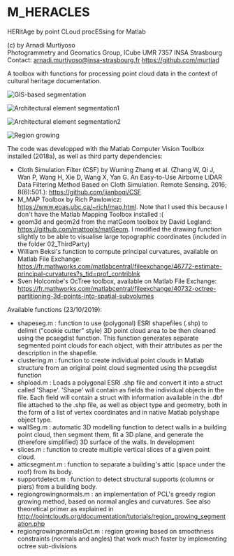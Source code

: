 # M_HERACLES
HERitAge by point CLoud procESsing for Matlab

(c) by Arnadi Murtiyoso                          
Photogrammetry and Geomatics Group, ICube UMR 7357 INSA Strasbourg
Contact: arnadi.murtiyoso@insa-strasbourg.fr
https://github.com/murtiad          

A toolbox with functions for processing point cloud data in the context of cultural heritage documentation.

![GIS-based segmentation](https://github.com/murtiad/M_HERACLES/blob/master/test/GitHub_images/complextobuildings.JPG)

![Architectural element segmentation1](https://github.com/murtiad/M_HERACLES/blob/master/test/GitHub_images/segmentation_classif.JPG)

![Architectural element segmentation2](https://github.com/murtiad/M_HERACLES/blob/master/test/GitHub_images/gif_classif_structures.gif)

![Region growing](https://github.com/murtiad/M_HERACLES/blob/master/test/GitHub_images/regiongrowing.JPG)

The code was developped with the Matlab Computer Vision Toolbox installed (2018a), as well as third party dependencies:
- Cloth Simulation Filter (CSF) by Wuming Zhang et al. (Zhang W, Qi J, Wan P, Wang H, Xie D, Wang X, Yan G. An Easy-to-Use Airborne LiDAR Data Filtering Method Based on Cloth Simulation. Remote Sensing. 2016; 8(6):501.): https://github.com/jianboqi/CSF
- M_MAP Toolbox by Rich Pawlowicz: https://www.eoas.ubc.ca/~rich/map.html. Note that I used this because I don't have the Matlab Mapping Toolbox installed :(
- geom3d and geom2d from the matGeom toolbox by David Legland: https://github.com/mattools/matGeom. I modified the drawing function slightly to be able to visualise large topographic coordinates (included in the folder 02_ThirdParty)
- William Beksi's function to compute principal curvatures, available on Matlab File Exchange: https://fr.mathworks.com/matlabcentral/fileexchange/46772-estimate-principal-curvatures?s_tid=prof_contriblnk
- Sven Holcombe's OcTree toolbox, available on Matlab File Exchange: https://fr.mathworks.com/matlabcentral/fileexchange/40732-octree-partitioning-3d-points-into-spatial-subvolumes

Available functions (23/10/2019):
- shapeseg.m : function to use (polygonal) ESRI shapefiles (.shp) to delimit ("cookie cutter" style) 3D point cloud area to be then cleaned using the pcsegdist function. This function generates separate segmented point clouds for each object, with their attributes as per the description in the shapefile.
- clustering.m : function to create individual point clouds in Matlab structure from an original point cloud segmented using the pcsegdist function 
- shpload.m : Loads a polygonal ESRI .shp file and convert it into a struct called 'Shape'. 'Shape' will contain as fields the individual objects in the file. Each field will contain a struct with information available in the .dbf file attached to the .shp file, as well as object type and geometry, both in the form of a list of vertex coordinates and in native Matlab polyshape object type. 
- wallSeg.m : automatic 3D modelling function to detect walls in a building point cloud, then segment them, fit a 3D plane, and generate the (therefore simplified) 3D surface of the walls. In development
- slices.m : function to create multiple vertical slices of a given point cloud. 
- atticsegment.m : function to separate a building's attic (space under the roof) from its body. 
- supportdetect.m : function to detect structural supports (columns or piers) from a building body.
- regiongrowingnormals.m : an implementation of PCL's greedy region growing method, based on normal angles and curvatures. See also theoretical primer as explained in http://pointclouds.org/documentation/tutorials/region_growing_segmentation.php
- regiongrowingnormalsOct.m : region growing based on smoothness constraints (normals and angles) that work much faster by implementing octree sub-divisions
